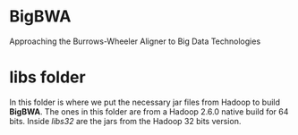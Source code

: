 # BigBWA
Approaching the Burrows-Wheeler Aligner to Big Data Technologies

# libs folder #

In this folder is where we put the necessary jar files from Hadoop to build **BigBWA**. The ones in this folder are from a Hadoop 2.6.0 native build for 64 bits. Inside *libs32* are the jars from the Hadoop 32 bits version.


